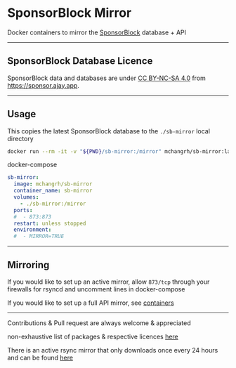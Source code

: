 # SponsorBlock Mirror
Docker containers to mirror the [SponsorBlock](https://sponsor.ajay.app) database + API

---
## SponsorBlock Database Licence
SponsorBlock data and databases are under [CC BY-NC-SA 4.0](https://creativecommons.org/licenses/by-nc-sa/4.0/) from https://sponsor.ajay.app.

---

## Usage
This copies the latest SponsorBlock database to the `./sb-mirror` local directory

```sh
docker run --rm -it -v "${PWD}/sb-mirror:/mirror" mchangrh/sb-mirror:latest
```
docker-compose
```yml
sb-mirror:
  image: mchangrh/sb-mirror
  container_name: sb-mirror
  volumes:
    - ./sb-mirror:/mirror
  ports:
  #  - 873:873
  restart: unless stopped
  environment:
  #  - MIRROR=TRUE
```
---
## Mirroring

If you would like to set up an active mirror, allow `873/tcp` through your firewalls for rsyncd and uncomment lines in docker-compose

If you would like to set up a full API mirror, see [containers](./docs/containers.md)

---

Contributions & Pull request are always welcome & appreciated

non-exhaustive list of packages & respective licences [here](./LICENSES.md)

There is an active rsync mirror that only downloads once every 24 hours and can be found [here](https://github.com/mchangrh/sb-archive)